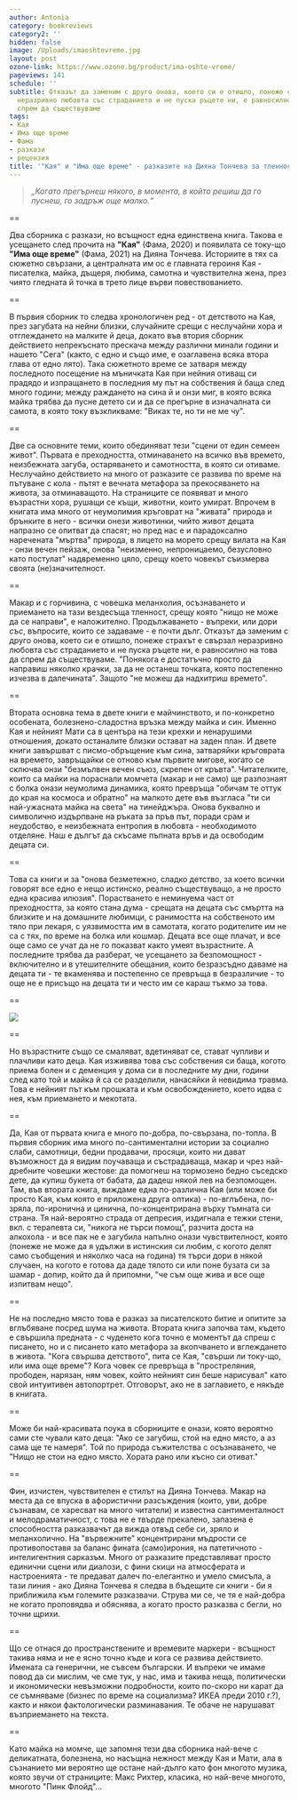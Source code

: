 ```yaml
---
author: Antonia
category: bookreviews
category2: ''
hidden: false
image: /Uploads/imaoshtevreme.jpg
layout: post
ozone-link: https://www.ozone.bg/product/ima-oshte-vreme/
pageviews: 141
schedule: ''
subtitle: Отказът да заменим с друго онова, което си е отишло, понеже страхът е свързал
  неразривно любовта със страданието и не пуска ръцете ни, е равносилно на това да
  спрем да съществуваме
tags:
- Кая
- Има още време
- Фама
- разкази
- рецензия
title: '"Кая" и "Има още време" - разказите на Дияна Тончева за тленността и майчинството '
---
```


> *„Когато прегърнеш някого, в момента, в който решиш да го пуснеш, го задръж още малко.“*

\==

Два сборника с разкази, но всъщност една единствена книга. Такова е усещането след прочита на **"Кая"** (Фама, 2020) и появилата се току-що **"Има още време"** (Фама, 2021) на Дияна Тончева. Историите в тях са сюжетно свързани, а централната им ос е главната героиня Кая - писателка, майка, дъщеря, любима, самотна и чувствителна жена, през чиято гледната й точка в трето лице върви повествованието. 

\==

В първия сборник то следва хронологичен ред - от детството на Кая, през загубата на нейни близки, случайните срещи с неслучайни хора и отглеждането на малките й деца, докато във втория сборник действието непрекъснато прескача между различни минали години и нашето "Сега" (както, с едно и също име, е озаглавена всяка втора глава от едно лято). Така сюжетното време се затваря между последното посещение на мъничката Кая при нейния отиващ си прадядо и изпращането в последния му път на собствения й баща след много години; между раждането на сина й и онзи миг, в която всяка майка трябва да пусне детето си и да се прегърне в изначалната си самота, в която току възкликваме: "Виках те, но ти не ме чу".

\==

Две са основните теми, които обединяват тези "сцени от един семеен живот". Първата е преходността, отминаването на всичко във времето, неизбежната загуба, остаряването и самотността, в която си отиваме. Неслучайно действието на много от разказите се развива по време на пътуване с кола - пътят е вечната метафора за прекосяването на живота, за отминаващото. На страниците се появяват и много възрастни хора, рушащи се къщи, животни, които умират. Впрочем в книгата има много от неумолимия кръговрат на "живата" природа и брънките в него - всички онези животинки, чийто живот децата напразно се опитват да спасят; но пред нас е и парадоксално наречената "мъртва" природа, в лицето на морето срещу вилата на Кая - онзи вечен пейзаж, онова "неизменно, непроницаемо, безусловно като постулат" надвременно цяло, срещу което човекът съизмерва своята (не)значителност. 

\==

Макар и с горчивина, с човешка меланхолия, осъзнаването и приемането на тази вездесъща тленност, срещу която "нищо не може да се направи", е наложително. Продължаването - въпреки, или дори *със*, въпросите, които се задаваме - е почти дълг. Отказът да заменим с друго онова, което си е отишло, понеже страхът е свързал неразривно любовта със страданието и не пуска ръцете ни, е равносилно на това да спрем да съществуваме. "Понякога е достатъчно просто да направиш няколко крачки, за да не останеш точката, която постепенно изчезва в далечината". Защото "не можеш да надхитриш времето".

\==

Втората основна тема в двете книги е майчинството, и по-конкретно особената, болезнено-сладостна връзка между майка и син. Именно Кая и нейният Мати са в центъра на тези крехки и ненарушими отношения, докато останалите близки остават на заден план. И двете книги завършват с писмо-обръщение към сина, затваряйки кръговрата на времето, завръщайки се отново към първите мигове, когато се сключва онзи "безмълвен вечен съюз, скрепен от кръвта". Читателките, които са майки на пораснали момчета (макар и не само) ще разпознаят с болка онази неумолима динамика, която превръща "обичам те оттук до края на космоса и обратно" на малкото дете във възгласа "ти си най-ужасната майка на света" на тинейджъра. Онова буквално и символично издърпване на ръката за пръв път, поради срам и неудобство, е неизбежната ентропия в любовта - необходимото отделяне. Наш е дългът да скъсаме пъпната връв и да освободим децата си. 

\==

Това са книги и за "онова безметежно, сладко детство, за което всички говорят все едно е нещо истинско, реално съществуващо, а не просто една красива илюзия". Порастването е неминуема част от преходността, за която стана дума - срещата на децата със смъртта на близките и на домашните любимци, с ранимостта на собственото им тяло при лекаря, с уязвимостта им в самотата, когато родителите им не са с тях, по време на болка или кошмар. Децата все още плачат, и все още само се учат да не го показват както умеят възрастните. А последните трябва да разберат, че усещането за безпомощност - включително и в утешителните обещания, които безразсъдно даваме на децата ти - те вкаменява и постепенно се превръща в безразличие - то още не е присъщо на децата ти и често им се караш тъкмо за това. 

\==

![](/Uploads/kaia.jpg)

\==

Но възрастните също се смаляват, вдетиняват се, стават чупливи и плачливи като деца. Кая изживява това със собствения си баща, когото приема болен и с деменция у дома си в последните му дни, години след като той и майка й са се разделили, нанасяйки й невидима травма. Това е нейният път към прошката и към освобождението, което идва с нея, към приемането и мекотата. 

\==

Да, Кая от първата книга е много по-добра, по-свързана, по-топла. В първия сборник има много по-сантиментални истории за социално слаби, самотници, бедни продавачи, просяци, които ни дават възможност да я видим поучаваща и състрадаваща, макар и чрез най-дребните човешки жестове: да помогнеш на тормозено бедно съседско дете, да купиш букета от бабата, да дадеш някой лев на безпомощен. Там, във втората книга, виждаме една по-различна Кая (или може би просто Кая, към която е приложена друга оптика) - по-вглъбена, по-зряла, по-иронична и цинична, по-концентрирана върху тъмната си страна. Тя най-вероятно страда от депресия, издигнала е тежки стени, вкл. с терапевта си, "никога не търси помощ", разчита доста на алкохола - и все пак не е загубила напълно онази чувствителност, която (понеже не може да я удължи в истинския си любим, с когото делят само съобщения и няколко часа на година) тя търси дори в някой случаен, на когото е готова да даде тялото си или поне бузата си за шамар - допир, който да й припомни, "че съм още жива и все още изпитвам нещо". 

\==

Не на последно място това е разказ за писателското битие и опитите за вглъбяване посред шума на живота. Втората книга започва там, където е свършила предната - с чуденето кога точно е моментът да спреш с писането, но и с писането като метафора за вкопчването и вглеждането в живота. "Кога свършва детството", пита се Кая, "свърши ли току-що, или има още време"? Кога човек се превръща в "простреляния, прободен, нарязан, ням човек, който нейният син беше нарисувал" като свой интуитивен автопортрет. Отговорът, ако не в заглавието, е някъде в книгата. 

\==

Може би най-красивата поука в сборниците е онази, която вероятно сами сте чували като деца: "Ако се загубиш, стой на едно място, а аз сама ще те намеря". Той по природа съжителства с осъзнаването, че "Нищо не стои на едно място. Хората рано или късно си отиват." 

\==

Фин, изчистен, чувствителен е стилът на Дияна Тончева. Макар на места да се впуска в афористични разсъждения (които, уви, добре съзнавам, се харесват на много читатели) и известна сантименталност и мелодраматичност, с това не е твърде прекалено, запазена е способността разказвачът да вижда отвъд себе си, зряло и меланхолично. На "вървежните" концентрирани мъдрости се противопоставя за баланс фината (само)ирония, на патетичното - интелигентния сарказъм. Много от разказите представляват просто единични сцени или диалози, с фини скици на атмосферата и настроенията - те предават далеч по-елегантно и умело смисъла, а тази линия - ако Дияна Тончева я следва в бъдещите си книги - би я приближила към големите разказвачи. Струва ми се, че тя е най-добра не когато проповядва и обяснява, а когато просто разказва с бегли, но точни щрихи. 

\==

Що се отнася до пространствените и времевите маркери - всъщност такива няма и не е ясно точно къде и кога се развива действието. Имената са генерични, не съвсем български. И въпреки че имаме повод да си мислим, че сме тук, у нас, има и такива неща, политически и икономически невъзможни подробности, които по-скоро ни карат да се съмняваме (бизнес по време на социализма? ИКЕА преди 2010 г.?), както и някои фактологически разминавания. Те обаче не нарушават възприемането на текста. 

\==

Като майка на момче, ще запомня тези два сборника най-вече с деликатната, болезнена, но насъщна нежност между Кая и Мати, ала в съзнанието ми вероятно ще остане най-дълго като фон многото музика, която звучи от страниците: Макс Рихтер, класика, но най-вече многото, многото "Пинк Флойд"...